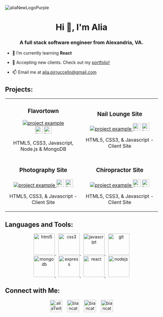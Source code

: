 
<img align="center" alt="aliaNewLogoPurple" src="https://user-images.githubusercontent.com/98843063/177009234-a841ed19-8a0e-4718-bda3-6b344da45478.png">


<h1 align="center">Hi 👋, I'm Alia</h1>
<h3 align="center">A full stack software engineer from Alexandria, VA.</h3>

- 🌱 I’m currently learning **React**

- 💼 Accepting new clients. Check out my [portfolio!](https://aliapirruccello.com)

- 📫 Email me at [alia.pirruccello@gmail.com](mailto:alia.pirruccello@gmail.com)





<h2 align="left">Projects:</h2>
<div align="center">
  <table>
      <tr>
        <td width="50%">
          <h3 align="center">Flavortown</h3>
          <p align="center">
            <a href="https://github.com/aliapirruccello/alia-dinner-api" target="_blank" rel="noreferrer"> <img src="https://user-images.githubusercontent.com/98843063/177006359-69be4499-d030-47ce-a5d6-c9b7ddd8fbb9.gif" alt="project example"/> </a><br>
            <span> <a href="https://github.com/aliapirruccello/alia-dinner-api" target="_blank" rel="noreferrer""><img src="https://img.shields.io/badge/-repo-efefef?style=flat-square&logo=github&logoColor=9A5BD7" alt="button to repository" height ="25px"></a> <a href="https://takemetoflavortown.netlify.app/" target="_blank" rel="noreferrer"><img src="https://img.shields.io/badge/-live%20site-9A5BD7?style=flat-square" alt="button to live site" height="25px"></a> </span>
            <p align="center">
              HTML5, CSS3, Javascript, Node.js & MongoDB
            </p>
          </p>
        </td>
        <td width="50%">
          <h3 align="center">Nail Lounge Site</h3>
          <p align="center">
            <a href="https://github.com/aliapirruccello/deluxeNailLounge" target="_blank" rel="noreferrer"> <img src="https://user-images.githubusercontent.com/98843063/177007139-32f881fe-c26f-4335-8c31-dd105e5dad31.gif" alt="project example"/> </a>
            <span> <a href="https://github.com/aliapirruccello/deluxeNailLounge" target="_blank" rel="noreferrer""><img src="https://img.shields.io/badge/-repo-efefef?style=flat-square&logo=github&logoColor=9A5BD7" alt="button to repository" height ="25px"></a> <a href="https://deluxenaillounge.netlify.app/" target="_blank" rel="noreferrer"><img src="https://img.shields.io/badge/-live%20site-9A5BD7?style=flat-square" alt="button to live site" height="25px"></a> </span>
            <p align="center">
              HTML5, CSS3, & Javascript - Client Site
            </p>
          </p>
        </td>
      </tr>
      <tr>
        <td width="50%">
          <h3 align="center">Photography Site</h3>
          <p align="center">
            <a href="https://github.com/aliapirruccello/ashleyJoyPhotography" target="_blank" rel="noreferrer"> <img src="https://user-images.githubusercontent.com/98843063/192591243-02ea5c9a-859a-4c90-b34c-6d5dbfd79859.gif" alt="project example"/> </a>
         <span> <a href="https://github.com/aliapirruccello/ashleyJoyPhotography" target="_blank" rel="noreferrer""><img src="https://img.shields.io/badge/-repo-efefef?style=flat-square&logo=github&logoColor=9A5BD7" alt="button to repository" height ="25px"></a> <a href="https://ashleyjoyphotography.netlify.app/" target="_blank" rel="noreferrer"><img src="https://img.shields.io/badge/-live%20site-9A5BD7?style=flat-square" alt="button to live site" height="25px"></a></span>
            <p align="center">
              HTML5, CSS3, & Javascript - Client Site
            </p>
          </p>
        </td>
        <td width="50%">
          <h3 align="center">Chiropractor Site</h3>
          <p align="center">
            <a href="https://github.com/aliapirruccello/alexandriaChiro" target="_blank" rel="noreferrer"> <img src="https://user-images.githubusercontent.com/98843063/192401449-d147cabf-8065-41ab-b61b-0767af4a7369.gif" alt="project example"/> </a>
            <span> <a href="https://github.com/aliapirruccello/alexandriaChiro" target="_blank" rel="noreferrer""><img src="https://img.shields.io/badge/-repo-efefef?style=flat-square&logo=github&logoColor=9A5BD7" alt="button to repository" height ="25px"></a> <a href="https://alexandriachiropractic.netlify.app/" target="_blank" rel="noreferrer"><img src="https://img.shields.io/badge/-live%20site-9A5BD7?style=flat-square" alt="button to live site" height="25px"></a> </span>
            <p align="center">
               HTML5, CSS3, & Javascript - Client Site
            </p>
          </p>
        </td>
      </tr>
  </table>
</div>













<h2 align="left">Languages and Tools:</h2>
<p align="center">
    <a href="https://www.w3.org/html/" target="_blank" rel="noreferrer">
        <img src="https://user-images.githubusercontent.com/98843063/175435408-9decbf2b-02b6-412a-81d8-8e89c89c29d0.svg" alt="html5" height="70"/>
    </a>&nbsp;
    <a href="https://www.w3schools.com/css/" target="_blank" rel="noreferrer">
      <img src="https://user-images.githubusercontent.com/98843063/175435584-d2c85d31-a805-4c1b-b2d2-f17ad9bae1fb.svg" alt="css3" height="70"/>
    </a> &nbsp;
    <a href="https://developer.mozilla.org/en-US/docs/Web/JavaScript" target="_blank" rel="noreferrer"> 
      <img src="https://user-images.githubusercontent.com/98843063/175435695-fcef0aa6-8191-470e-8368-b87363d7fd17.svg" alt="javascript" height="70"/> 
    </a> &nbsp;
    <a href="https://git-scm.com/" target="_blank" rel="noreferrer"> 
      <img src="https://user-images.githubusercontent.com/98843063/175435757-b70e25e9-cb81-4d0e-be5a-d5895091d48a.svg" alt="git" height="70"/>
    </a> <br> 
    <a href="https://www.mongodb.com/" target="_blank" rel="noreferrer"> 
      <img src="https://user-images.githubusercontent.com/98843063/175435936-84a81686-5a28-40e1-8c89-b9bcdb21696c.svg" alt="mongodb" height="70"/> 
    </a> &nbsp;
    <a href="https://expressjs.com" target="_blank" rel="noreferrer"> 
      <img src="https://user-images.githubusercontent.com/98843063/175435998-fdf22fb9-9c26-46ae-aaee-0779316e3ad5.svg" alt="express" height="70"/> 
    </a> &nbsp;
    <a href="https://reactjs.org/" target="_blank" rel="noreferrer"> 
      <img src="https://user-images.githubusercontent.com/98843063/175436070-248f31af-fae8-4519-93d8-3d13b5c7299d.svg" alt="react" height="70"/> 
    </a> &nbsp;
    <a href="https://nodejs.org" target="_blank" rel="noreferrer">
      <img src="https://user-images.githubusercontent.com/98843063/175436105-9412de70-d9e8-4b83-a641-6e324cc3b7aa.svg" alt="nodejs" height="70"/> 
    </a> 
  </p>

<h2 align="left">Connect with Me:</h2>

<p align="center">
<a href="https://twitter.com/apirruccello" target="blank"><img align="center" src="https://user-images.githubusercontent.com/98843063/175436564-5f01cc03-6883-40de-9790-3f4ef4961e14.svg" alt="aliaTwitter" height="40"/></a>&nbsp;&nbsp;&nbsp;
<a href="https://linkedin.com/in/alia-pirruccello" target="blank"><img align="center" src="https://user-images.githubusercontent.com/98843063/175436637-b715b635-5fb2-46bd-87f7-defcb2710121.svg" alt="biancatogonon" height="40"/></a>&nbsp;&nbsp;&nbsp;
<a href="https://github.com/aliapirruccello/"><img align="center" src="https://user-images.githubusercontent.com/98843063/175436733-6f6be381-aab2-4a9d-b2b9-a25a472ac171.svg" alt="biancatogonon" height="40"/></a>&nbsp;&nbsp;&nbsp;
<a href="mailto:alia.pirruccello@gmail.com"><img align="center" src="https://user-images.githubusercontent.com/98843063/175436782-400c270c-1f16-4f26-bd91-f0dbad1e0dc0.svg" alt="biancatogonon" height="40"/></a>
</p>




<!--
**aliapirruccello/aliapirruccello** is a ✨ _special_ ✨ repository because its `README.md` (this file) appears on your GitHub profile.

Here are some ideas to get you started:

- 🔭 I’m currently working on ...
- 🌱 I’m currently learning ...
- 👯 I’m looking to collaborate on ...
- 🤔 I’m looking for help with ...
- 💬 Ask me about ...
- 📫 How to reach me: ...
- 😄 Pronouns: ...
- ⚡ Fun fact: ...
-->
